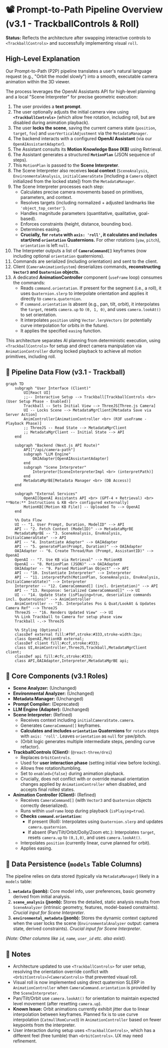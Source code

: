 # 📽️ Prompt-to-Path Pipeline Overview (v3.1 - TrackballControls & Roll)

**Status:** Reflects the architecture after swapping interactive controls to `<TrackballControls>` and successfully implementing visual `roll`.

## High-Level Explanation

Our Prompt-to-Path (P2P) pipeline translates a user's natural language request (e.g., "Orbit the model slowly") into a smooth, executable camera animation within the 3D viewer.

The process leverages the OpenAI Assistants API for high-level planning and a local "Scene Interpreter" for precise geometric execution:

1.  The user provides a **text prompt**.
2.  The user optionally adjusts the initial camera view using **`<TrackballControls>`** (which allow free rotation, including roll, but are disabled during animation playback).
3.  The user **locks the scene**, saving the current camera state (`position`, `target`, `fov`) and `userVerticalAdjustment` via the `MetadataManager`.
4.  The backend interacts with a configured **OpenAI Assistant** (via our `OpenAIAssistantAdapter`).
5.  The Assistant consults its **Motion Knowledge Base (KB)** using Retrieval.
6.  The Assistant generates a structured **`MotionPlan`** (JSON sequence of steps).
7.  This `MotionPlan` is passed to the **Scene Interpreter**.
8.  The Scene Interpreter also receives **local context** (`SceneAnalysis`, `EnvironmentalAnalysis`, `initialCameraState` [including a `Camera` object initialized from the locked state]) from the `MetadataManager`.
9.  The Scene Interpreter processes each step:
    *   Calculates precise camera movements based on primitives, parameters, and context.
    *   Resolves targets (including normalized + adjusted landmarks like `'object_top_center'`).
    *   Handles magnitude parameters (quantitative, qualitative, goal-based).
    *   Enforces constraints (height, distance, bounding box).
    *   Determines easing.
    *   **Crucially, for `rotate` with `axis: 'roll'`, it calculates and includes start/end `orientation` Quaternions.** For other rotations (`yaw`, `pitch`), `orientation` is left `null`.
10. The Interpreter outputs a list of **`CameraCommand[]`** keyframes (now including optional `orientation` quaternions).
11. Commands are serialized (including orientation) and sent to the client.
12. Client (`CameraAnimationSystem`) deserializes commands, **reconstructing `Vector3` and `Quaternion` objects.**
13. A dedicated **AnimationController** component (`useFrame` loop) consumes the commands:
    *   Reads `command.orientation`. If present for the segment (i.e., a roll), it uses `Quaternion.slerp` to interpolate orientation and applies it directly to `camera.quaternion`.
    *   If `command.orientation` is absent (e.g., pan, tilt, orbit), it interpolates the `target`, resets `camera.up` to `(0, 1, 0)`, and uses `camera.lookAt()` to set orientation.
    *   It interpolates `position` using `Vector.lerpVectors` (or potentially curve interpolation for orbits in the future).
    *   It applies the specified `easing` function.

This architecture separates AI planning from deterministic execution, using `<TrackballControls>` for setup and direct camera manipulation via `AnimationController` during locked playback to achieve all motion primitives, including roll.

## 🔄 Pipeline Data Flow (v3.1 - Trackball)

```mermaid
graph TD
    subgraph "User Interface (Client)"
        UI[React UI]
        ;;-- Interactive Setup --> Trackball[TrackballControls <br> (User Setup Phase - Enabled)]
        Trackball -- Sets Initial View --> ThreeJS[Three.js Camera]
        UI -- Locks Scene --> MetadataMgrClient[Metadata Save via Server Action]
        AnimController[AnimationController <br> (R3F useFrame - Playback Phase)]
        ;; ThreeJS -- Read State --> MetadataMgrClient
        ;; MetadataMgrClient -- Initial State --> API
    end

    subgraph "Backend (Next.js API Route)"
        API["/api/camera-path"]
        subgraph "LLM Engine"
            OAIAdapter[OpenAIAssistantAdapter]
        end
        subgraph "Scene Interpreter"
            Interpreter[SceneInterpreterImpl <br> (interpretPath)]
        end
        MetadataMgrBE[Metadata Manager <br> (DB Access)]
    end

    subgraph "External Services"
        OpenAI[OpenAI Assistants API <br> (GPT-4 + Retrieval) <br> **Note:** Instructions & KB <br> configured externally]
        MotionKB[(Motion KB File)] -- Uploaded To --> OpenAI
    end

    %% Data Flow
    UI -- "1. User Prompt, Duration, ModelID" --> API
    API -- "2. Fetch Context (ModelID)" --> MetadataMgrBE
    MetadataMgrBE -- "3. SceneAnalysis, EnvAnalysis, InitialCameraState" --> API
    API -- "4. Instantiate Adapter" --> OAIAdapter
    API -- "5. generatePlan(Prompt, Duration)" --> OAIAdapter
    OAIAdapter -- "6. Create Thread/Run (Prompt, AssistantID)" --> OpenAI
    OpenAI -- "7. Use KB via Retrieval" --> MotionKB
    OpenAI -- "8. MotionPlan (JSON)" --> OAIAdapter
    OAIAdapter -- "9. Parsed MotionPlan Object" --> API
    API -- "10. Instantiate Interpreter" --> Interpreter
    API -- "11. interpretPath(MotionPlan, SceneAnalysis, EnvAnalysis, InitialCameraState)" --> Interpreter
    Interpreter -- "12. CameraCommand[] (incl. Orientation)" --> API
    API -- "13. Response: Serialized CameraCommand[]" --> UI
    UI -- "14. Update State (isPlaying=true, deserialize commands incl. Quaternions)" --> AnimController
    AnimController -- "15. Interpolates Pos & Quat/LookAt & Updates Camera Ref" --> ThreeJS
    ThreeJS -- "16. Renders Updated View" --> UI
    %% Link Trackball to Camera for setup phase view
    Trackball -.-> ThreeJS

    %% Styling (Optional)
    classDef external fill:#f9f,stroke:#333,stroke-width:2px;
    class OpenAI,MotionKB external;
    classDef client fill:#ccf,stroke:#333;
    class UI,AnimController,ThreeJS,Trackball,MetadataMgrClient client;
    classDef api fill:#cfc,stroke:#333;
    class API,OAIAdapter,Interpreter,MetadataMgrBE api;

```

## 🎯 Core Components (v3.1 Roles)

*   **Scene Analyzer:** (Unchanged)
*   **Environmental Analyzer:** (Unchanged)
*   **Metadata Manager:** (Unchanged)
*   **Prompt Compiler:** (Deprecated)
*   **LLM Engine (Adapter):** (Unchanged)
*   **Scene Interpreter:** (Refined)
    *   Receives context including `initialCameraState.camera`.
    *   Generates `CameraCommand[]` keyframes.
    *   **Calculates and includes `orientation` Quaternions** for `rotate` steps with `axis: 'roll'`. Leaves `orientation` as `null` for yaw/pitch.
    *   (Orbit logic generates multiple intermediate steps, pending curve refactor).
*   **TrackballControls (Client):** (`@react-three/drei`)
    *   Replaces `OrbitControls`.
    *   Used for **user interaction phase** (setting initial view before locking).
    *   Allows free rotation/tumbling.
    *   Set to `enabled={false}` during animation playback.
    *   Crucially, does not conflict with or override manual orientation changes applied by `AnimationController` when disabled, and accepts final rolled states.
*   **Animation Controller (Client):** (Refined)
    *   Receives `CameraCommand[]` (with `Vector3` and `Quaternion` objects correctly deserialized).
    *   Runs within `useFrame` loop during playback (`isPlaying=true`).
    *   **Checks `command.orientation`:**
        *   If present (Roll): Interpolates using `Quaternion.slerp` and updates `camera.quaternion`.
        *   If absent (Pan/Tilt/Orbit/Dolly/Zoom etc.): Interpolates `target`, resets `camera.up` to `(0,1,0)`, and uses `camera.lookAt()`.
    *   Interpolates `position` (currently linear, curve planned for orbit).
    *   Applies easing.

## 💾 Data Persistence (`models` Table Columns)

The pipeline relies on data stored (typically via `MetadataManager`) likely in a `models` table:

1.  **`metadata` (jsonb):** Core model info, user preferences, basic geometry derived from initial analysis.
2.  **`scene_analysis` (jsonb):** Stores the detailed, static analysis results from `SceneAnalyzer` (intrinsic geometry, features, model-based constraints). *Crucial input for Scene Interpreter*.
3.  **`environmental_metadata` (jsonb):** Stores the dynamic context captured when the user locks the scene (`EnvironmentalAnalyzer` output: camera state, derived constraints). *Crucial input for Scene Interpreter*.

*(Note: Other columns like `id`, `name`, `user_id` etc. also exist).*

## 📝 Notes

-   Architecture updated to use `<TrackballControls>` for user setup, resolving the orientation override conflict with `<OrbitControls>`/`<CameraControls>` that prevented visual roll.
-   Visual roll is now implemented using direct quaternion SLERP in `AnimationController` when `CameraCommand.orientation` is provided by the `SceneInterpreter`.
-   Pan/Tilt/Orbit use `camera.lookAt()` for orientation to maintain expected level movement (after resetting `camera.up`).
-   **Known Issue:** Orbit animations currently exhibit jitter due to linear interpolation between keyframes. Planned fix is to use curve interpolation (`CatmullRomCurve3`) in `AnimationController` based on fewer keypoints from the interpreter.
-   User interaction during setup uses `<TrackballControls>`, which has a different feel (free tumble) than `<OrbitControls>`. UX may need refinement.